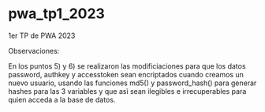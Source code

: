 # pwa_tp1_2023
1er TP de PWA 2023

Observaciones:

En los puntos 5) y 6) se realizaron las modificiaciones para que los datos password, authkey y accesstoken sean encriptados cuando
creamos un nuevo usuario, usando las funciones md5() y password_hash() para generar hashes para las 3 variables y que asì sean
ilegibles e irrecuperables para quien acceda a la base de datos.
